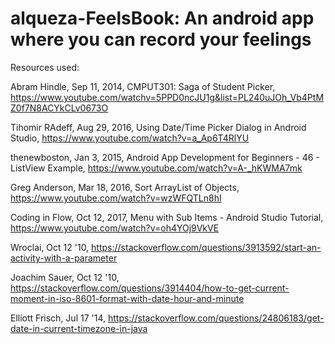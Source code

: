 # alqueza-FeelsBook: An android app where you can record your feelings

Resources used:

Abram Hindle, Sep 11, 2014, CMPUT301: Saga of Student Picker, https://www.youtube.com/watchv=5PPD0ncJU1g&list=PL240uJOh_Vb4PtMZ0f7N8ACYkCLv0673O

Tihomir RAdeff, Aug 29, 2016, Using Date/Time Picker Dialog in Android Studio, https://www.youtube.com/watch?v=a_Ap6T4RlYU

thenewboston, Jan 3, 2015, Android App Development for Beginners - 46 - ListView Example, https://www.youtube.com/watch?v=A-_hKWMA7mk

Greg Anderson, Mar 18, 2016, Sort ArrayList of Objects, https://www.youtube.com/watch?v=wzWFQTLn8hI

Coding in Flow,  Oct 12, 2017, Menu with Sub Items - Android Studio Tutorial, https://www.youtube.com/watch?v=oh4YOj9VkVE

Wroclai, Oct 12 '10, https://stackoverflow.com/questions/3913592/start-an-activity-with-a-parameter

Joachim Sauer, Oct 12 '10, https://stackoverflow.com/questions/3914404/how-to-get-current-moment-in-iso-8601-format-with-date-hour-and-minute

Elliott Frisch, Jul 17 '14, https://stackoverflow.com/questions/24806183/get-date-in-current-timezone-in-java
